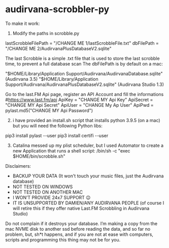 # audirvana-scrobbler-py

To make it work:

1) Modify the paths in scrobble.py

lastScrobbleFilePath = "/CHANGE ME 1/lastScrobbleFile.txt"
dbFilePath = "/CHANGE ME 2/AudirvanaPlusDatabaseV2.sqlite"
  
The last Scrobble is a simple .txt file that is used to store the last scrobble time, to prevent a full database scan
The dbFilePath is by default on a mac: 

"$HOME/Library/Application Support/Audirvana/AudirvanaDatabase.sqlite" (Audirvana 3.5)
"$HOME/Library/Application Support/Audirvana/AudirvanaPlusDatabaseV2.sqlite" (Audirvana Studio 1.3)
  
Go to the last.FM Api page, register an API Account and fill the informations
#https://www.last.fm/api
ApiKey = "CHANGE MY Api Key"
ApiSecret = "CHANGE MY Api Secret"
ApiUser = "CHANGE My Ap User"
ApiPwd = pylast.md5("CHANGE MY Api Password")
  
2) i have provided an install.sh script that installs python 3.9.5 (on a mac) but you will need the following Python libs:

pip3 install pylast --user 
pip3 install certifi --user
  
 3) Catalina messed up my plist scheduler, but I used Automator to create a new Application that runs a shell script:
 /bin/sh -c "exec $HOME/bin/scrobble.sh"
 

 Disclaimers:
 
- BACKUP YOUR DATA (It won't touch your music files, just the Audirvana database) 
- NOT TESTED ON WINDOWS
- NOT TESTED ON ANOTHER MAC
- I WON’T PROVIDE 24x7 SUPPORT :wink:
- IT IS UNSUPPORTED BY DAMIEN/ANY AUDIRVANA PEOPLE (of course I will retire this if they offer native Last.FM Scrobbling in Audirvana Studio)

Do not complain if it destroys your database. I’m making a copy from the mac NVME disk to another ssd before reading the data, and so far no problem, but, sh*t happens, and if you are not at ease with computers, scripts and programming this thing may not be for you.
